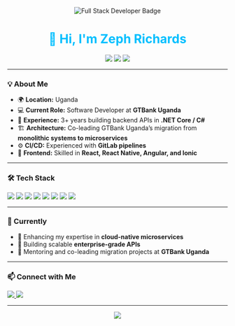 <!-- Banner -->
<p align="center">
  <img src="https://img.shields.io/badge/Full%20Stack%20Developer-SkyBlue?style=for-the-badge&logo=visualstudiocode&logoColor=white" alt="Full Stack Developer Badge" />
</p>

<h1 align="center" style="color:#00BFFF;">👋 Hi, I'm Zeph Richards</h1>

<p align="center">
  <img src="https://img.shields.io/badge/.NET%20Core-C%23-00BFFF?style=flat-square&logo=dotnet&logoColor=white" />
  <img src="https://img.shields.io/badge/Microservices-Architecture-00BFFF?style=flat-square&logo=microsoftazure&logoColor=white" />
  <img src="https://img.shields.io/badge/CI%2FCD-GitLab-00BFFF?style=flat-square&logo=gitlab&logoColor=white" />
</p>

---

### 💡 About Me  

- 🌍 **Location:** Uganda  
- 💻 **Current Role:** Software Developer at **GTBank Uganda**  
- 🚀 **Experience:** 3+ years building backend APIs in **.NET Core / C#**  
- 🏗️ **Architecture:** Co-leading GTBank Uganda’s migration from **monolithic systems to microservices**  
- ⚙️ **CI/CD:** Experienced with **GitLab pipelines**  
- 🎨 **Frontend:** Skilled in **React, React Native, Angular, and Ionic**  

---

### 🛠️ Tech Stack  

<p>
  <img src="https://img.shields.io/badge/.NET%20Core-00BFFF?style=for-the-badge&logo=dotnet&logoColor=white" />
  <img src="https://img.shields.io/badge/C%23-00BFFF?style=for-the-badge&logo=c-sharp&logoColor=white" />
  <img src="https://img.shields.io/badge/Microservices-00BFFF?style=for-the-badge&logo=microsoftazure&logoColor=white" />
  <img src="https://img.shields.io/badge/React-00BFFF?style=for-the-badge&logo=react&logoColor=white" />
  <img src="https://img.shields.io/badge/React%20Native-00BFFF?style=for-the-badge&logo=react&logoColor=white" />
  <img src="https://img.shields.io/badge/Angular-00BFFF?style=for-the-badge&logo=angular&logoColor=white" />
  <img src="https://img.shields.io/badge/Ionic-00BFFF?style=for-the-badge&logo=ionic&logoColor=white" />
  <img src="https://img.shields.io/badge/GitLab%20CI/CD-00BFFF?style=for-the-badge&logo=gitlab&logoColor=white" />
</p>

---

### 🌱 Currently  

- 🔹 Enhancing my expertise in **cloud-native microservices**  
- 🔹 Building scalable **enterprise-grade APIs**  
- 🔹 Mentoring and co-leading migration projects at **GTBank Uganda**

---

### 📫 Connect with Me  

<p>
  <a href="https://www.linkedin.com/in/YOUR-LINKEDIN-HERE">
    <img src="https://img.shields.io/badge/LinkedIn-00BFFF?style=for-the-badge&logo=linkedin&logoColor=white" />
  </a>
  <a href="mailto:YOUR-EMAIL-HERE">
    <img src="https://img.shields.io/badge/Email-00BFFF?style=for-the-badge&logo=gmail&logoColor=white" />
  </a>
</p>

---

<p align="center">
  <img src="https://img.shields.io/badge/Let's%20Build%20Something%20Great!-00BFFF?style=for-the-badge&logo=rocket&logoColor=white" />
</p>
